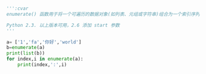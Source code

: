 
<BlogInfo title="17.enumerate函数的使用" author="白日梦想猿" pv=0 read_times=0 pre_cost_time=0分11秒 category="GUI编程" tag_list="['GUI编程']" create_time="2020.06.27 13:41:48" update_time="2020.06.27 13:58:35" />

```python


''':cvar
enumerate() 函数用于将一个可遍历的数据对象(如列表、元组或字符串)组合为一个索引序列，同时 列出数据和数据下标 ，一般用在 for 循环当中。

Python 2.3. 以上版本可用，2.6 添加 start 参数
'''

a= ['1','fa','你好','world']
b=enumerate(a)
print(list(b))
for index,i in enumerate(a):
    print(index,':',i)
```
